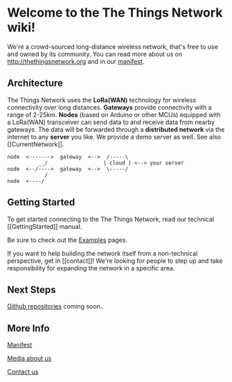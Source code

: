 # Welcome to the The Things Network wiki!

We're a crowd-sourced long-distance wireless network,
that's free to use and owned by its community. You can
read more about us on http://thethingsnetwork.org and in
our [manifest](https://github.com/TheThingsNetwork/Manifest).


## Architecture
The Things Network uses the **LoRa(WAN)** technology for wireless
connectivity over long distances.
**Gateways** provide connectivity with a range of 2-25km.
**Nodes** (based on Arduino or other MCUs) equipped with a LoRa(WAN)
transceiver can send data to and receive data from nearby gateways.
The data will be forwarded through a **distributed network** via the
internet to any **server** you like. We provide a demo server as well.
See also [[CurrentNetwork]].

    node  <------->  gateway  <-->  /-----\
              __/                  | cloud | <--> your server
    node  <--/---->  gateway  <-->  \-----/
                /
    node  <----/


## Getting Started
To get started connecting to the The Things Network,
read our technical [[GettingStarted]] manual.

Be sure to check out the [Examples](software/examples) pages.

If you want to help building the network itself from a
non-technical perspective, get in [[contact]]!
We're looking for people to step up and take responsibility
for expanding the network in a specific area.

## Next Steps
[Github repositories](https://github.com/TheThingsNetwork)
coming soon..


## More Info
[Manifest](https://github.com/TheThingsNetwork/Manifest)

[Media about us](Media)

[Contact us](contact)